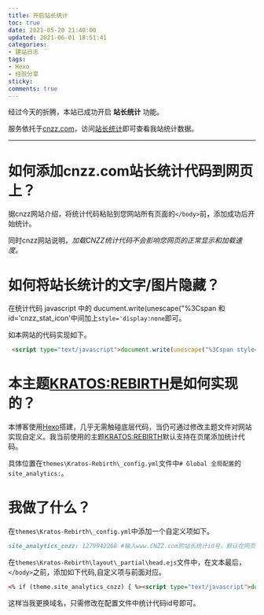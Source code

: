 ```yaml
---
title: 开启站长统计
toc: true
date: 2021-05-20 21:40:00
updated: 2021-06-01 18:51:41
categories:
- 建站日志
tags:
- Hexo
- 经验分享
sticky:
comments: true
---
```


经过今天的折腾，本站已成功开启 **站长统计** 功能。

服务依托于[cnzz.com](https://www.umeng.com/)，访问[站长统计](https://new.cnzz.com/v1/login.php?siteid=1279942268)即可查看我站统计数据。
<!-- more -->
****

# 如何添加cnzz.com站长统计代码到网页上？

据cnzz网站介绍，将统计代码粘贴到您网站所有页面的`</body>`前，添加成功后开始统计。

同时cnzz网站说明，*加载CNZZ统计代码不会影响您网页的正常显示和加载速度。*

# 如何将站长统计的文字/图片隐藏？

在统计代码 javascript 中的 ducument.write(unescape("%3Cspan 和 id='cnzz_stat_icon'中间加上`style='display:none`即可。

如本网站的代码实现如下。

```html
 <script type="text/javascript">document.write(unescape("%3Cspan style='display:none;' id='cnzz_stat_icon_1279942268'%3E%3C/span%3E%3Cscript src='https://v1.cnzz.com/z_stat.php%3Fid%3D1279942268' type='text/javascript'%3E%3C/script%3E"));</script>
```

# 本主题[KRATOS:REBIRTH](https://github.com/Candinya/Kratos-Rebirth)是如何实现的？

本博客使用[Hexo](https://hexo.io/)搭建，几乎无需触碰底层代码，当仍可通过修改主题文件对网站实现自定义。我当前使用的主题[KRATOS:REBIRTH](https://github.com/Candinya/Kratos-Rebirth)默认支持在页尾添加统计代码。

具体位置在`themes\Kratos-Rebirth\_config.yml`文件中`# Global 全局配置`的`site_analytics:`。

# 我做了什么？

在`themes\Kratos-Rebirth\_config.yml`中添加一个自定义项如下。

```md
site_analytics_cnzz: 1279942268 #输入www.CNZZ.com的站长统计id号，默认在网页中隐藏
```

在`themes\Kratos-Rebirth\layout\_partial\head.ejs`文件中，在文本最后， `</body>`之前，添加如下代码,自定义项与前面对应。

```html
<% if (theme.site_analytics_cnzz) { %><script type="text/javascript">document.write(unescape("%3Cspan style='display:none;' id='cnzz_stat_icon_<%- theme.site_analytics_cnzz %>'%3E%3C/span%3E%3Cscript src='https://v1.cnzz.com/z_stat.php%3Fid%3D<%- theme.site_analytics_cnzz %>' type='text/javascript'%3E%3C/script%3E"));</script><% } %>
```
这样当我更换域名，只需修改在配置文件中统计代码id号即可。
